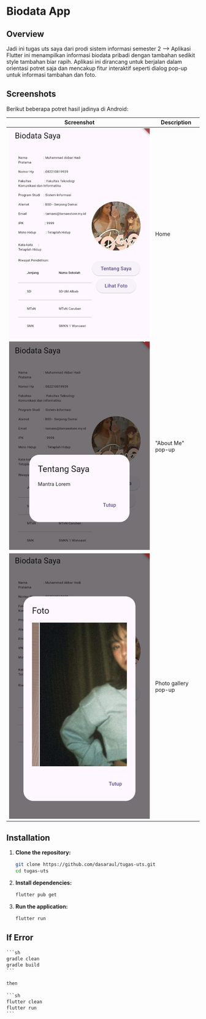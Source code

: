 # Biodata App

## Overview
Jadi ini tugas uts saya dari prodi sistem informasi semester 2
--> Aplikasi Flutter ini menampilkan informasi biodata pribadi dengan tambahan sedikit style tambahan biar rapih. Aplikasi ini dirancang untuk berjalan dalam orientasi potret saja dan mencakup fitur interaktif seperti dialog pop-up untuk informasi tambahan dan foto.


## Screenshots
Berikut beberapa potret hasil jadinya di Android:

| Screenshot           | Description              |
|----------------------|--------------------------|
| ![Home](img/home.png) | Home |
| ![About Me PopUp](img/about-me-PopUp.png) | "About Me" pop-up   |
| ![Photo PopUp](img/photo-PopUp.png) | Photo gallery pop-up |

## Installation

1. **Clone the repository:**
    ```sh
    git clone https://github.com/dasaraul/tugas-uts.git
    cd tugas-uts
    ```

2. **Install dependencies:**
    ```sh
    flutter pub get
    ```

3. **Run the application:**
    ```sh
    flutter run
    ```

## If Error
    ```sh
    gradle clean
    gradle build
    ```

    then

    ```sh
    flutter clean
    flutter run
    ```
